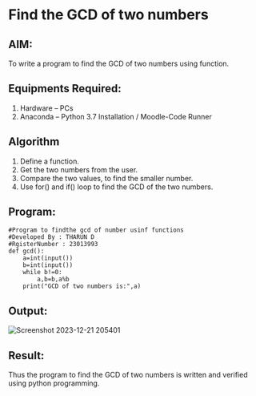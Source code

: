 # Find the GCD of two numbers

## AIM:
To write a program to find the GCD of two numbers using function.

## Equipments Required:
1. Hardware – PCs
2. Anaconda – Python 3.7 Installation / Moodle-Code Runner

## Algorithm
1. Define a function.
2. Get the two numbers from the user.
3. Compare the two values, to find the smaller number.
4. Use for() and if() loop to find the GCD of the two numbers.

## Program:
```
#Program to findthe gcd of number usinf functions
#Developed By : THARUN D
#RgisterNumber : 23013993
def gcd():
    a=int(input())
    b=int(input())
    while b!=0:
        a,b=b,a%b
    print("GCD of two numbers is:",a)
```

## Output:
![Screenshot 2023-12-21 205401](https://github.com/THARUNDT/GCD-of-two-numbers/assets/144871537/a65fc557-0c17-44c2-9244-abfff5663424)



## Result:
Thus the program to find the GCD of two numbers is written and verified using python programming.
